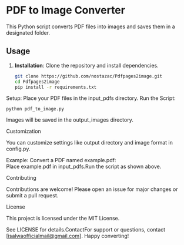 # PDF to Image Converter

This Python script converts PDF files into images and saves them in a designated folder.

## Usage

1. **Installation**: Clone the repository and install dependencies.
   ```sh
   git clone https://github.com/nostazac/Pdfpages2image.git
   cd Pdfpages2image
   pip install -r requirements.txt

Setup: Place your PDF files in the input_pdfs directory.
Run the Script:

    python pdf_to_image.py
  
Images will be saved in the output_images directory.

Customization

  You can customize settings like output directory and image format in config.py.
  
  Example:
     Convert a PDF named example.pdf:  
     Place example.pdf in input_pdfs.Run the script as shown above.
     
Contributing

  Contributions are welcome! 
  Please open an issue for major changes or submit a pull request.

License

This project is licensed under the MIT License. 

See LICENSE for details.ContactFor support or questions, contact [isalwaofficialmail@gmail.com].
Happy converting!

